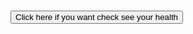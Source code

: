 <!-- # PearlHacks2021Hi -->
<h1></h1>
<div>
<button id='btn1' type="button" onclick="health()"> Click here if you want check see your health</button>

</div>
<div style="visibility: hidden;" id="scan">
    <button id='btn2' type="button" onclick="face()">Scan your face</button>
    <button id='bt3' type="button" onclick="fingar()">Scan your nails</button>
</div>
<div id="statusdiv">
</div>
<script>
    function health() {
        document.getElementById("scan").style.visibility="visible";
    }
    function face() {
        alert("Done scaning")
    
    var div = document.getElementById('statusdiv');
div.innerHTML += '<p>Status update: Result</p>';
div.innerHTML += '<p style="float:left">Status update: Your Health</p>';
    
    }
    function fingar() {
        alert("Done scaning")
 
        var div = document.getElementById('statusdiv');
div.innerHTML += '<p>Status update: Result</p>';
div.innerHTML += '<p style="float:left">Status update: Your Health</p>';
div.innerHTML += '< / >'; // result
     div.innerHTML += '<img src="file://C:/Users/simra/OneDrive/Documents/Pearl Hacks 2021/image0.jpg" / >'; // Your Health
    }

</script>
